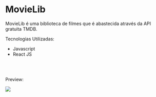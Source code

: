 # MovieLib
<p> MovieLib é uma biblioteca de filmes que é abastecida através da API gratuita TMDB.</p>
<p>Tecnologias Utilizadas:</p>
<ul>
  <li>Javascript</li>
  <li>React JS</li>
</ul>
<br><br>

<p>Preview:</p>
<img src="https://drive.google.com/file/d/1k6WbLWZ8eI5QXPAHSDxCNOVI-7vhDRsD/view?usp=drive_link">
